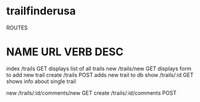 # trailfinderusa

ROUTES

NAME        URL                                 VERB        DESC
==================================================
index       /trails                             GET         displays list of all trails
new         /trails/new                         GET         displays form to add new trail
create      /trails                             POST        adds new trail to db
show        /trails/:id                         GET         shows info about single trail

new         /trails/:id/comments/new            GET
create      /trails/:id/comments                POST
